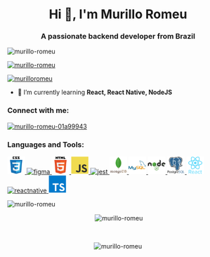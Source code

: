 <h1 align="center">Hi 👋, I'm Murillo Romeu</h1>
<h3 align="center">A passionate backend developer from Brazil</h3>

<p align="left"> <img src="https://komarev.com/ghpvc/?username=murillo-romeu&label=Profile%20views&color=0e75b6&style=flat" alt="murillo-romeu" /> </p>

<p align="left"> <a href="https://github.com/ryo-ma/github-profile-trophy"><img src="https://github-profile-trophy.vercel.app/?username=murillo-romeu&no-frame=true&theme=dracula" alt="murillo-romeu" /></a> </p>

<p align="left"> <a href="https://twitter.com/murilloromeu" target="blank"><img src="https://img.shields.io/twitter/follow/murilloromeu?logo=twitter&style=for-the-badge" alt="murilloromeu" /></a> </p>

- 🌱 I’m currently learning **React, React Native, NodeJS**

<h3 align="left">Connect with me:</h3>
<p align="left">
<a href="https://linkedin.com/in/murillo-romeu-01a99943" target="blank"><img align="center" src="https://content.linkedin.com/content/dam/me/business/en-us/amp/brand-site/v2/bg/LI-Bug.svg.original.svg" alt="murillo-romeu-01a99943" height="30" width="40" /></a>
</p>

<h3 align="left">Languages and Tools:</h3>
<p align="left"> <a href="https://www.w3schools.com/css/" target="_blank"> <img src="https://raw.githubusercontent.com/devicons/devicon/master/icons/css3/css3-original-wordmark.svg" alt="css3" width="40" height="40"/> </a> <a href="https://www.figma.com/" target="_blank"> <img src="https://www.vectorlogo.zone/logos/figma/figma-icon.svg" alt="figma" width="40" height="40"/> </a> <a href="https://www.w3.org/html/" target="_blank"> <img src="https://raw.githubusercontent.com/devicons/devicon/master/icons/html5/html5-original-wordmark.svg" alt="html5" width="40" height="40"/> </a> <a href="https://developer.mozilla.org/en-US/docs/Web/JavaScript" target="_blank"> <img src="https://raw.githubusercontent.com/devicons/devicon/master/icons/javascript/javascript-original.svg" alt="javascript" width="40" height="40"/> </a> <a href="https://jestjs.io" target="_blank"> <img src="https://www.vectorlogo.zone/logos/jestjsio/jestjsio-icon.svg" alt="jest" width="40" height="40"/> </a> <a href="https://www.mongodb.com/" target="_blank"> <img src="https://raw.githubusercontent.com/devicons/devicon/master/icons/mongodb/mongodb-original-wordmark.svg" alt="mongodb" width="40" height="40"/> </a> <a href="https://www.mysql.com/" target="_blank"> <img src="https://raw.githubusercontent.com/devicons/devicon/master/icons/mysql/mysql-original-wordmark.svg" alt="mysql" width="40" height="40"/> </a> <a href="https://nodejs.org" target="_blank"> <img src="https://raw.githubusercontent.com/devicons/devicon/master/icons/nodejs/nodejs-original-wordmark.svg" alt="nodejs" width="40" height="40"/> </a> <a href="https://www.postgresql.org" target="_blank"> <img src="https://raw.githubusercontent.com/devicons/devicon/master/icons/postgresql/postgresql-original-wordmark.svg" alt="postgresql" width="40" height="40"/> </a> <a href="https://reactjs.org/" target="_blank"> <img src="https://raw.githubusercontent.com/devicons/devicon/master/icons/react/react-original-wordmark.svg" alt="react" width="40" height="40"/> </a> <a href="https://reactnative.dev/" target="_blank"> <img src="https://reactnative.dev/img/header_logo.svg" alt="reactnative" width="40" height="40"/> </a> <a href="https://www.typescriptlang.org/" target="_blank"> <img src="https://raw.githubusercontent.com/devicons/devicon/master/icons/typescript/typescript-original.svg" alt="typescript" width="40" height="40"/> </a> </p>

<p align="center"><img align="left" src="https://github-readme-stats.vercel.app/api/top-langs?username=murillo-romeu&show_icons=true&locale=en&layout=compact&theme=dracula" alt="murillo-romeu" /></p>
<br/>
<p align="center">&nbsp;<img align="center" src="https://github-readme-stats.vercel.app/api?username=murillo-romeu&show_icons=true&locale=en&theme=dracula" alt="murillo-romeu" /></p>
<br/>
<p align="center"><img align="center" src="https://github-readme-streak-stats.herokuapp.com/?user=murillo-romeu&theme=dracula" alt="murillo-romeu" /></p>

<!---
murillo-romeu/murillo-romeu is a ✨ special ✨ repository because its `README.md` (this file) appears on your GitHub profile.
You can click the Preview link to take a look at your changes.
--->
